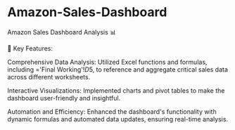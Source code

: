 # Amazon-Sales-Dashboard

Amazon Sales Dashboard Analysis 📊

🎯 Key Features:

Comprehensive Data Analysis: Utilized Excel functions and formulas, including ='Final Working'!$D$5, to reference and aggregate critical sales data across different worksheets.

Interactive Visualizations: Implemented charts and pivot tables to make the dashboard user-friendly and insightful.

Automation and Efficiency: Enhanced the dashboard's functionality with dynamic formulas and automated data updates, ensuring real-time analysis.

